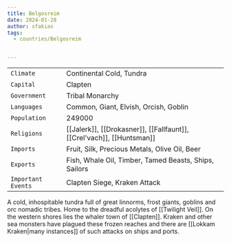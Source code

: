```yaml
---
title: Belgosreim
date: 2024-01-28
author: sfakias
tags:
  - countries/Belgosreim


---
```

| | |
| --- | --- |
| `Climate` | Continental Cold, Tundra |
| `Capital` | Clapten |
| `Government` | Tribal Monarchy |
| `Languages` | Common, Giant, Elvish, Orcish, Goblin |
| `Population` | 249000 |
| `Religions` | [[Jalerk]], [[Drokasner]], [[Fallfaunt]], [[Crel'vach]], [[Huntsman]] |
| `Imports` | Fruit, Silk, Precious Metals, Olive Oil, Beer |
| `Exports` | Fish, Whale Oil, Timber, Tamed Beasts, Ships, Sailors |
| `Important Events` | Clapten Siege, Kraken Attack |

A cold, inhospitable tundra full of great linnorms, frost giants, goblins and orc nomadic tribes. Home to the dreadful acolytes of [[Twilight Veil]]. On the western shores lies the whaler town of [[Clapten]]. Kraken and other sea monsters have plagued these frozen reaches and there are [[Lokkam Kraken|many instances]] of such attacks on ships and ports.